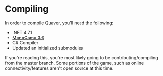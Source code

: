 # Compiling

In order to compile Quaver, you'll need the following:

* .NET 4.7.1
* [MonoGame 3.6](http://www.monogame.net/)
* C# Compiler
* Updated an initialized submodules

If you're reading this, you're most likely going to be contributing/compiling from the master branch. Some portions of the game, such as online connectivity/features aren't open source at this time.